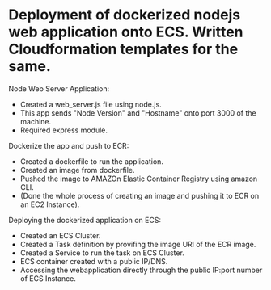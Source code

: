 # Deployment of dockerized nodejs web application onto ECS. Written Cloudformation templates for the same. 

Node Web Server Application:
- Created a web_server.js file using node.js.
- This app sends "Node Version" and "Hostname" onto port 3000 of the machine. 
- Required express module. 

Dockerize the app and push to ECR:
- Created a dockerfile to run the application. 
- Created an image from dockerfile.
- Pushed the image to AMAZOn Elastic Container Registry using amazon CLI. 
- (Done the whole process of creating an image and pushing it to ECR on an EC2 Instance). 

Deploying the dockerized application on ECS:
- Created an ECS Cluster. 
- Created a Task definition by provifing the image URl of the ECR image. 
- Created a Service to run the task on ECS Cluster. 
- ECS container created with a public IP/DNS. 
- Accessing the webapplication directly through the public IP:port number of ECS Instance. 

